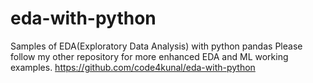 # eda-with-python
Samples of EDA(Exploratory Data Analysis) with python pandas
Please follow my other repository for more enhanced EDA and ML working examples.
https://github.com/code4kunal/eda-with-python

